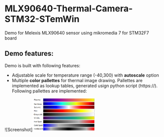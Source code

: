 # MLX90640-Thermal-Camera-STM32-STemWin
 Demo for Melexis MLX90640 sensor using mikromedia 7 for STM32F7 board
## Demo features:
Demo is built with following features:
- Adjustable scale for temperature range (-40,300) with **autoscale** option
- Multiple **color pallettes** for thermal image drawing. Pallettes are implemented as lookup tables, generated usign python script (https://). Following pallettes are implemented:

![Screenshot]<img src="https://github.com/OptoLAB/MLX90640-Thermal-Camera-STM32-STemWin/blob/main/pallette/pallettes.png" width="200"/>
